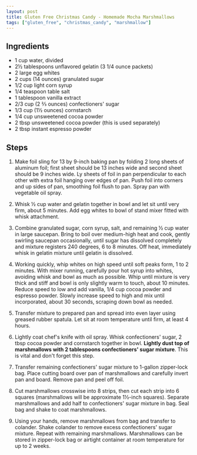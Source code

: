 ```yaml
---
layout: post
title: Gluten Free Christmas Candy - Homemade Mocha Marshmallows
tags: ["gluten_free", "christmas_candy", "marshmallow"]
---
```


## Ingredients

* 1 cup water, divided
* 2½ tablespoons unflavored gelatin (3 1/4 ounce packets)
* 2 large egg whites
* 2 cups (14 ounces) granulated sugar
* 1/2 cup light corn syrup
* 1/4 teaspoon table salt
* 1 tablespoon vanilla extract
* 2/3 cup (2 ⅔ ounces) confectioners' sugar
* 1/3  cup (1½ ounces) cornstarch
* 1/4 cup unsweetened cocoa powder
* 2 tbsp unsweetened cocoa powder (this is used separately)
* 2 tbsp instant espresso powder

## Steps

1. Make foil sling for 13 by 9-inch baking pan by folding 2 long sheets of aluminum foil; first sheet should be 13 inches wide and second sheet should be 9 inches wide.  Ly sheets of foil in pan perpendicular to each other with extra foil hanging over edges of pan.  Push foil into corners and up sides of pan, smoothing foil flush to pan.  Spray pan with vegetable oil spray.

2. Whisk ½ cup water and gelatin together in bowl and let sit until very firm, about 5 minutes.  Add egg whites to bowl of stand mixer fitted with whisk attachment.

3. Combine granulated sugar, corn syrup, salt, and remaining ½ cup water in large saucepan. Bring to boil over medium-high heat and cook, gently swirling saucepan occasionally, until sugar has dissolved completely and mixture registers 240 degrees, 6 to 8 minutes. Off heat, immediately whisk in gelatin mixture until gelatin is dissolved.

4. Working quickly, whip whites on high speed until soft peaks form, 1 to 2 minutes. With mixer running, carefully pour hot syrup into whites, avoiding whisk and bowl as much as possible. Whip until mixture is very thick and stiff and bowl is only slightly warm to touch, about 10 minutes. Reduce speed to low and add vanilla, 1/4 cup cocoa powder and espresso powder. Slowly increase speed to high and mix until incorporated, about 30 seconds, scraping down bowl as needed.

5. Transfer mixture to prepared pan and spread into even layer using greased rubber spatula. Let sit at room temperature until firm, at least 4 hours.

6. Lightly coat chef's knife with oil spray. Whisk confectioners' sugar, 2 tbsp cocoa powder and cornstarch together in bowl. **Lightly dust top of marshmallows with 2 tablespoons confectioners' sugar mixture**.  This is vital and don't forget this step.

7. Transfer remaining confectioners' sugar mixture to 1-gallon zipper-lock bag. Place cutting board over pan of marshmallows and carefully invert pan and board. Remove pan and peel off foil.

8. Cut marshmallows crosswise into 8 strips, then cut each strip into 6 squares (marshmallows will be approximate 1½-inch squares). Separate marshmallows and add half to confectioners' sugar mixture in bag. Seal bag and shake to coat marshmallows.

9. Using your hands, remove marshmallows from bag and transfer to colander. Shake colander to remove excess confectioners' sugar mixture. Repeat with remaining marshmallows. Marshmallows can be stored in zipper-lock bag or airtight container at room temperature for up to 2 weeks.
